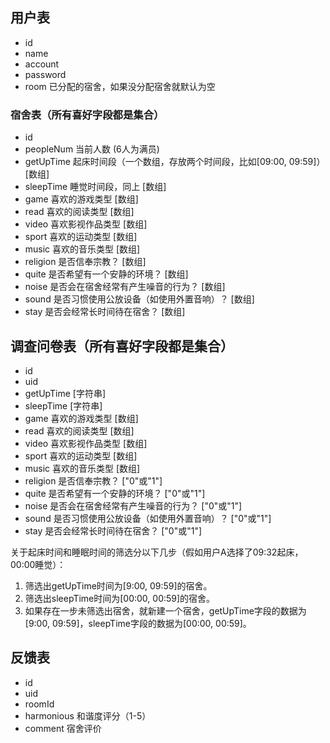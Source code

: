 ## 用户表
- id
- name
- account
- password
- room 已分配的宿舍，如果没分配宿舍就默认为空

### 宿舍表（所有喜好字段都是集合）
- id
- peopleNum 当前人数 (6人为满员)
- getUpTime 起床时间段（一个数组，存放两个时间段，比如[09:00, 09:59]） [数组]
- sleepTime 睡觉时间段，同上 [数组]
- game 喜欢的游戏类型 [数组]
- read 喜欢的阅读类型 [数组]
- video 喜欢影视作品类型 [数组]
- sport 喜欢的运动类型 [数组]
- music 喜欢的音乐类型 [数组]
- religion 是否信奉宗教？ [数组]
- quite 是否希望有一个安静的环境？ [数组]
- noise 是否会在宿舍经常有产生噪音的行为？ [数组]
- sound 是否习惯使用公放设备（如使用外置音响）？ [数组]
- stay 是否会经常长时间待在宿舍？ [数组]

## 调查问卷表（所有喜好字段都是集合）
- id
- uid
- getUpTime [字符串]
- sleepTime [字符串]
- game 喜欢的游戏类型 [数组]
- read 喜欢的阅读类型 [数组]
- video 喜欢影视作品类型 [数组]
- sport 喜欢的运动类型 [数组]
- music 喜欢的音乐类型 [数组]
- religion 是否信奉宗教？ ["0"或"1"]
- quite 是否希望有一个安静的环境？ ["0"或"1"]
- noise 是否会在宿舍经常有产生噪音的行为？ ["0"或"1"]
- sound 是否习惯使用公放设备（如使用外置音响）？ ["0"或"1"]
- stay 是否会经常长时间待在宿舍？ ["0"或"1"]

关于起床时间和睡眠时间的筛选分以下几步（假如用户A选择了09:32起床，00:00睡觉）：
1. 筛选出getUpTime时间为[9:00, 09:59]的宿舍。
2. 筛选出sleepTime时间为[00:00, 00:59]的宿舍。
3. 如果存在一步未筛选出宿舍，就新建一个宿舍，getUpTime字段的数据为[9:00, 09:59]，sleepTime字段的数据为[00:00, 00:59]。


## 反馈表
- id
- uid
- roomId
- harmonious 和谐度评分（1-5）
- comment 宿舍评价
